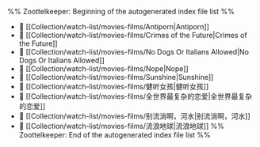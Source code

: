 %% Zoottelkeeper: Beginning of the autogenerated index file list  %%
- 📄 [[Collection/watch-list/movies-films/Antiporn|Antiporn]]
- 📄 [[Collection/watch-list/movies-films/Crimes of the Future|Crimes of the Future]]
- 📄 [[Collection/watch-list/movies-films/No Dogs Or Italians Allowed|No Dogs Or Italians Allowed]]
- 📄 [[Collection/watch-list/movies-films/Nope|Nope]]
- 📄 [[Collection/watch-list/movies-films/Sunshine|Sunshine]]
- 📄 [[Collection/watch-list/movies-films/健听女孩|健听女孩]]
- 📄 [[Collection/watch-list/movies-films/全世界最复杂的恋爱|全世界最复杂的恋爱]]
- 📄 [[Collection/watch-list/movies-films/别流淌啊，河水|别流淌啊，河水]]
- 📄 [[Collection/watch-list/movies-films/流浪地球|流浪地球]]
%% Zoottelkeeper: End of the autogenerated index file list  %%
